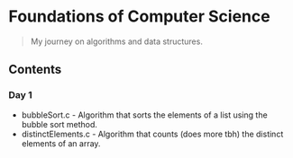 # Foundations of Computer Science

> My journey on algorithms and data structures.

## Contents

### Day 1

- bubbleSort.c - Algorithm that sorts the elements of a list using the bubble sort method.
- distinctElements.c - Algorithm that counts (does more tbh) the distinct elements of an array.